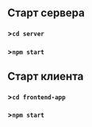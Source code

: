 ## Старт сервера
#### >`cd server`<br>
#### >`npm start`

## Старт клиента
#### >`cd frontend-app`<br>
#### >`npm start`
